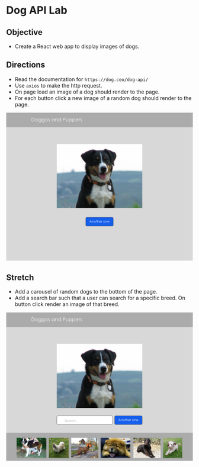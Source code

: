 # Dog API Lab

## Objective

- Create a React web app to display images of dogs.

## Directions

- Read the documentation for `https://dog.ceo/dog-api/`
- Use `axios` to make the http request.
- On page load an image of a dog should render to the page.
- For each button click a new image of a random dog should render to the page.

![regular](wireframe/01-doggo-wireframe.png)

## Stretch

- Add a carousel of random dogs to the bottom of the page.
- Add a search bar such that a user can search for a specific breed. On button click render an image of that breed.

![stretch](wireframe/02-doggo-wireframe-stretch.png)
